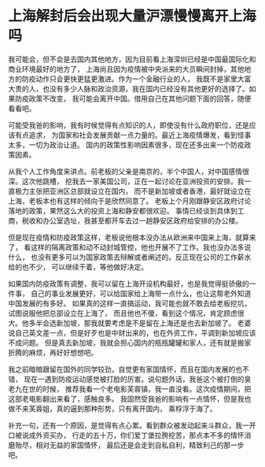 # 上海解封后会出现大量沪漂慢慢离开上海吗

我可能会，但不会是去国内其他地方，因为目前看上海深圳已经是中国最国际化和商业环境最好的地方了，
上海尚且因为疫情被中央派来的大员瞬间封掉，其他地方的防疫动作只会更快更猛更激进。作为一个金融行业的人，
我既不是家里大富大贵的人，也没有多少人脉和政治资源，我在国内已经没有其他更好的选择了。如果防疫政策不改变，
我可能会离开中国。借用自己在其他问题下面的回答，随便看看吧。

可能受我爸的影响，我有时候觉得有点知识的人，即使没有什么政府职位，还是应该有点追求，
为国家和社会发展贡献一点力量的。最近上海疫情爆发，看到怪事太多，一切为政治让道。
国内的政策性影响因素很多，现在还多出来一个防疫政策因素。

从我个人工作角度来讲点。前老板的父亲是南京的，半个中国人，对中国感情很深。这次他跳槽，
挖我去一家美国公司，正在一起讨论在亚洲投资的安排。我一直极力主张把亚洲区总部就设立在国内，
而不是新加坡或者香港，最好就设立在上海，老板本也有这样的倾向于是欣然同意了。
老板上个月刚跟静安区政府讨论落地的政策，果然这么大的投资上海和静安都很欢迎。
事情已经谈到具体到工商，税收和办公室选址，我甚至都开车去过一趟静安区政府给安排的办公楼。

但是现在疫情和防疫政策这样，老板说他根本没办法从欧洲来中国来上海，就算来了，
看这样的隔离政策和动不动封城管控，他也开展不了工作。我也没办法多说什么，
也没有更多可以为国家政策去辩解或者阐述的。反正现在公司的工作薪水给的也不少，
可以继续干着，等他做好决定。

如果国内防疫政策有调整，我可以留在上海开设机构最好，也是我觉得挺骄傲的一件事，
自己的事业发展更好，可以给国家给上海带一点什么，也让这帮老外知道中国发展的有多好。
如果真的这样一直搞运动，我可能也就不敢去给老板挖坑，试图说服他把总部设立在上海了，
而且他也不傻，看到这个情况，肯定顾虑很大。他多半会选新加坡，那我就要考虑是不是留在上海还是也去新加坡了。
老婆说自己英文差一点，但是好歹也是中财出来的，也在外资工作，平调到新加坡应该不成问题。
但是真去新加坡，我就会担心国内的瓶瓶罐罐和家人，还有就是搬家折腾的麻烦，再好好想想吧。

我之前暗暗跟留在国外的同学较劲，自觉更有家国情怀，而且在国内发展的也不错，
现在一遇到防疫运动感觉被打脸的厉害。说句题外话，我爸这个被打倒的臭老九在世的时候，
推荐我看一个老电影芙蓉镇，我一直没看。这次疫情期间，把这部老电影翻出来看了，感触良多。
我固然受我爸的影响有一点情怀，但是我也做不来芙蓉姐，真的逼到那种形势，只有离开国内，
乘桴浮于海了。

补充一句，还有一个原因，是觉得有点心累。看到群众被发动起来斗群众，我一开口被说成外资买办，
行走的五十万，你们爱丁堡拉胯挖苦，那点本不多的情怀消磨殆尽，相对无益的家国情怀，
最后还是会走到自私自利，精致利己的那一步吧。
